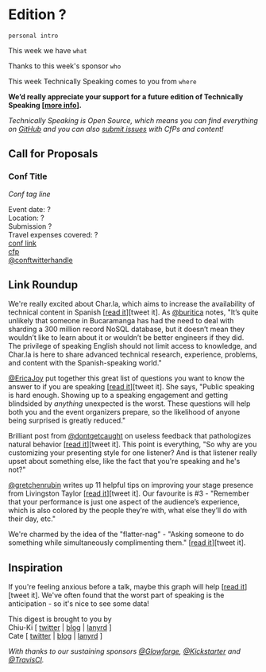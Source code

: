 # Edition ?

`personal intro`

This week we have `what`

Thanks to this week's sponsor `who`

This week Technically Speaking comes to you from `where`

**We’d really appreciate your support for a future edition of Technically Speaking [[more info](http://www.techspeak.email/sponsorship/)].**  

*Technically Speaking is Open Source, which means you can find everything on [GitHub](https://github.com/catehstn/technically-speaking/) and you can also [submit issues](https://github.com/catehstn/technically-speaking/issues/new) with CfPs and content!*  

## Call for Proposals

### Conf Title  
*Conf tag line*

Event date: ?  
Location: ?  
Submission ?  
Travel expenses covered: ?  
[conf link](?)  
[cfp](?)  
[@conftwitterhandle](?)



## Link Roundup

We're really excited about Char.la, which aims to increase the availability of technical content in Spanish [[read it](https://medium.com/colombia-dev/announcing-char-la-helping-bridge-the-spanish-speaking-tech-knowledge-gap-3d3bf56aea9e#.8nkv4dgap)][tweet it]. As [@buritica](http://twitter.com/buritica) notes, "It’s quite unlikely that someone in Bucaramanga has had the need to deal with sharding a 300 million record NoSQL database, but it doesn’t mean they wouldn’t like to learn about it or wouldn’t be better engineers if they did. The privilege of speaking English should not limit access to knowledge, and Char.la is here to share advanced technical research, experience, problems, and content with the Spanish-speaking world."

[@EricaJoy](http://twitter.com/ericajoy) put together this great list of questions you want to know the answer to if you are speaking [[read it](https://medium.com/@ericajoy/what-to-expect-when-youre-speaking-89bc6efc1706#.p1vnxx365)][tweet it]. She says, "Public speaking is hard enough. Showing up to a speaking engagement and getting blindsided by _anything_ unexpected is the worst. These questions will help both you and the event organizers prepare, so the likelihood of anyone being surprised is greatly reduced."

Brilliant post from [@dontgetcaught](http://twitter.com/dontgetcaught) on useless feedback that pathologizes natural behavior [[read it](http://eloquentwoman.blogspot.com/2016/10/lets-stop-tormenting-speakers-about.html)][tweet it]. This point is everything, "So why are you customizing your presenting style for one listener? And is that listener really upset about something else, like the fact that you're speaking and he's not?"

[@gretchenrubin](http://twitter.com/gretchenrubin) writes up 11 helpful tips on improving your stage presence from Livingston Taylor [[read it](http://gretchenrubin.com/happiness_project/2016/10/11-tips-for-toast-speech-presentation/)][tweet it]. Our favourite is #3 - "Remember that your performance is just one aspect of the audience’s experience, which is also colored by the people they’re with, what else they’ll do with their day, etc."

We're charmed by the idea of the "flatter-nag" - "Asking someone to do something while simultaneously complimenting them." [[read it](https://kpresner.com/2014/06/09/the-gentle-art-of-the-flatter-nag/)][tweet it].

## Inspiration

If you're feeling anxious before a talk, maybe this graph will help [[read it](https://www.reddit.com/r/dataisbeautiful/comments/4ybkmk/heart_rate_during_conference_presentation_oc/)][tweet it]. We've often found that the worst part of speaking is the anticipation - so it's nice to see some data!  


This digest is brought to you by  
Chiu-Ki [ [twitter](https://twitter.com/chiuki) | [blog](http://blog.sqisland.com/) | [lanyrd](http://lanyrd.com/profile/chiuki/) ]  
Cate [ [twitter](https://twitter.com/catehstn) | [blog](http://www.catehuston.com/blog/) | [lanyrd](http://lanyrd.com/profile/catehstn/) ]

*With thanks to our sustaining sponsors [@Glowforge](http://twitter.com/glowforge), [@Kickstarter](http://twitter.com/kickstarter) and [@TravisCI](http://twitter.com/travisci).*
